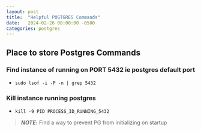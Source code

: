 ```yaml
---
layout: post
title:  "Helpful POSTGRES Commands"
date:   2024-02-26 08:00:00 -0500
categories: postgres
---
```


## Place to store Postgres Commands

### Find instance of running on PORT 5432 ie postgres default port

- `sudo lsof -i -P -n | grep 5432`

### Kill instance running postgres

- `kill -9 PID PROCESS_ID_RUNNING_5432`

> **_NOTE_:** Find a way to prevent PG from initializing on startup
>
